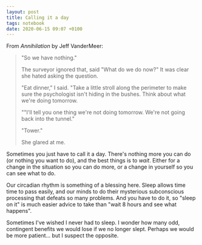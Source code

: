 ```yaml
---
layout: post
title: Calling it a day
tags: notebook
date: 2020-06-15 09:07 +0100
---
```

From _Annihilation_ by Jeff VanderMeer:

> "So we have nothing."
> 
> The surveyor ignored that, said "What do we do now?" It was clear she hated asking the question.
>
> "Eat dinner," I said. "Take a little stroll along the perimeter to make sure the psychologist isn't hiding in the bushes. Think about what we're doing tomorrow.
>
> ""I'll tell you one thing we're not doing tomorrow. We're not going back into the tunnel."
>
> "Tower."
>
> She glared at me.

Sometimes you just have to call it a day.
There's nothing more you can do (or nothing you want to do), and the best things is to _wait_.
Either for a change in the situation so you can do more, or a change in yourself so you can see what to do.

Our circadian rhythm is something of a blessing here.
Sleep allows time time to pass easily, and our minds to do their mysterious subconscious processing that defeats so many problems.
And you have to do it, so "sleep on it" is much easier advice to take than "wait 8 hours and see what happens".

Sometimes I've wished I never had to sleep.
I wonder how many odd, contingent benefits we would lose if we no longer slept.
Perhaps we would be more patient... but I suspect the opposite.
